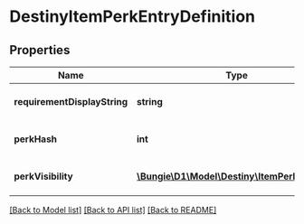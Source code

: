 # DestinyItemPerkEntryDefinition

## Properties
Name | Type | Description | Notes
------------ | ------------- | ------------- | -------------
**requirementDisplayString** | **string** | If this perk is not active, this is the string to show for why it&#39;s not providing its benefits. | [optional] 
**perkHash** | **int** | A hash identifier for the DestinySandboxPerkDefinition being provided on the item. | [optional] 
**perkVisibility** | [**\Bungie\D1\Model\Destiny\ItemPerkVisibility**](ItemPerkVisibility.md) | Indicates whether this perk should be shown, or if it should be shown disabled. | [optional] 

[[Back to Model list]](../README.md#documentation-for-models) [[Back to API list]](../README.md#documentation-for-api-endpoints) [[Back to README]](../README.md)


